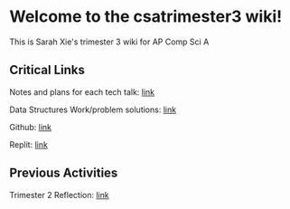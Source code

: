 # Welcome to the csatrimester3 wiki!
This is Sarah Xie's trimester 3 wiki for AP Comp Sci A

## Critical Links
Notes and plans for each tech talk: [link](https://sarahwxie.github.io/csatrimester3/tech_talk)

Data Structures Work/problem solutions: [link](https://docs.google.com/document/d/1NGJZpH1kkEAFWd4yG8p1geaUAUkcs649p2NQc7jzJzY/edit?usp=sharing)

Github: [link](https://github.com/sarahwxie/csatrimester3)

Replit: [link](https://replit.com/@Sarahwxie)


## Previous Activities
Trimester 2 Reflection: [link](https://sarahwxie.github.io/csatrimester3/editing_reflections)
